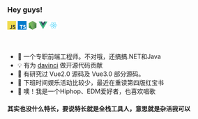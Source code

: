### Hey guys!

<div>
  <img src="https://raw.githubusercontent.com/github/explore/80688e429a7d4ef2fca1e82350fe8e3517d3494d/topics/javascript/javascript.png" width="20" height="20" />  
  <img src="https://raw.githubusercontent.com/github/explore/80688e429a7d4ef2fca1e82350fe8e3517d3494d/topics/typescript/typescript.png" width="20" height="20" />
  <img src="https://raw.githubusercontent.com/github/explore/80688e429a7d4ef2fca1e82350fe8e3517d3494d/topics/nodejs/nodejs.png" width="20" height="20" />
  <img src="https://raw.githubusercontent.com/github/explore/80688e429a7d4ef2fca1e82350fe8e3517d3494d/topics/vue/vue.png" width="20" height="20" />
  <img src="https://raw.githubusercontent.com/github/explore/80688e429a7d4ef2fca1e82350fe8e3517d3494d/topics/react/react.png" width="20" height="20" />
</div>

<br>
<br>

- 🦉 一个专职前端工程师。不对哦，还搞搞.NET和Java
- 💡 有为 [davinci](https://github.com/edp963/davinci) 做开源代码贡献
- 🍃 有研究过 Vue2.0 源码及 Vue3.0 部分源码。
- 📖 下班时间娱乐活动比较少，最近在重读第四版红宝书
- 🎵 噢！我是一个Hiphop、EDM爱好者，也喜欢唱歌

#### 其实也没什么特长，要说特长就是全栈工具人，意思就是杂活我可以

